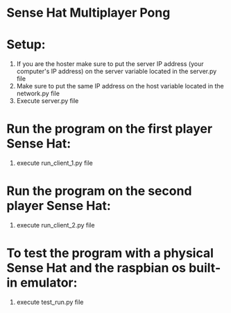 # Sense Hat Multiplayer Pong

# Setup:
1) If you are the hoster make sure to put the server IP address (your computer's IP address) on the server variable located in the server.py file
2) Make sure to put the same IP address on the host variable located in the network.py file
3) Execute server.py file


# Run the program on the first player Sense Hat:
1) execute run_client_1.py file


# Run the program on the second player Sense Hat:
1) execute run_client_2.py file


# To test the program with a physical Sense Hat and the raspbian os built-in emulator:
1) execute test_run.py file
